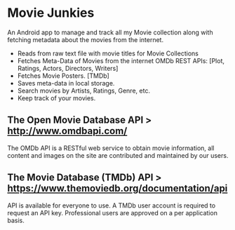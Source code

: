 # Movie Junkies
An Android app to manage and track all my Movie collection along with fetching metadata about the movies from the internet.

* Reads from raw text file with movie titles for Movie Collections
* Fetches Meta-Data of Movies from the internet OMDb REST APIs: [Plot, Ratings, Actors, Directors, Writers]
* Fetches Movie Posters. [TMDb]
* Saves meta-data in local storage.
* Search movies by Artists, Ratings, Genre, etc.
* Keep track of your movies.



## The Open Movie Database API > http://www.omdbapi.com/
The OMDb API is a RESTful web service to obtain movie information, 
all content and images on the site are contributed and maintained by our users.

## The Movie Database (TMDb) API > https://www.themoviedb.org/documentation/api
API is available for everyone to use. A TMDb user account is required to request an API key.
Professional users are approved on a per application basis.
